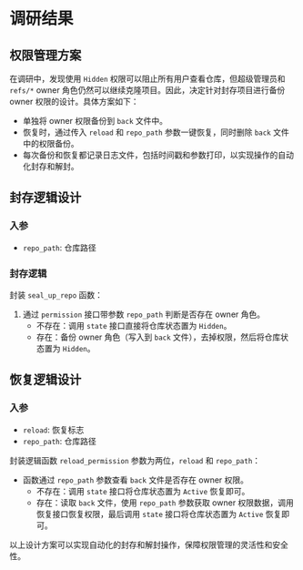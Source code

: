 # 调研结果

## 权限管理方案

在调研中，发现使用 `Hidden` 权限可以阻止所有用户查看仓库，但超级管理员和 `refs/*` owner 角色仍然可以继续克隆项目。因此，决定针对封存项目进行备份 owner 权限的设计。具体方案如下：

- 单独将 owner 权限备份到 `back` 文件中。
- 恢复时，通过传入 `reload` 和 `repo_path` 参数一键恢复，同时删除 `back` 文件中的权限备份。
- 每次备份和恢复都记录日志文件，包括时间戳和参数打印，以实现操作的自动化封存和解封。

## 封存逻辑设计

### 入参
- `repo_path`: 仓库路径

### 封存逻辑
封装 `seal_up_repo` 函数：

1. 通过 `permission` 接口带参数 `repo_path` 判断是否存在 owner 角色。
   - 不存在：调用 `state` 接口直接将仓库状态置为 `Hidden`。
   - 存在：备份 owner 角色（写入到 `back` 文件），去掉权限，然后将仓库状态置为 `Hidden`。

## 恢复逻辑设计

### 入参
- `reload`: 恢复标志
- `repo_path`: 仓库路径

封装逻辑函数 `reload_permission` 参数为两位，`reload` 和 `repo_path`：

- 函数通过 `repo_path` 参数查看 `back` 文件是否存在 owner 权限。
  - 不存在：调用 `state` 接口将仓库状态置为 `Active` 恢复即可。
  - 存在：读取 `back` 文件，使用 `repo_path` 参数获取 owner 权限数据，调用恢复接口恢复权限，最后调用 `state` 接口将仓库状态置为 `Active` 恢复即可。

以上设计方案可以实现自动化的封存和解封操作，保障权限管理的灵活性和安全性。
